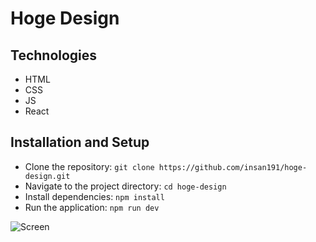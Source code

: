 # Hoge Design

## Technologies

- HTML
- CSS
- JS
- React

## Installation and Setup

- Clone the repository: `git clone https://github.com/insan191/hoge-design.git`
- Navigate to the project directory: `cd hoge-design`
- Install dependencies: `npm install`
- Run the application: `npm run dev`

![Screen](https://github.com/insan191/hoge-gesign/blob/main/hoge-designScreenshot.png)

